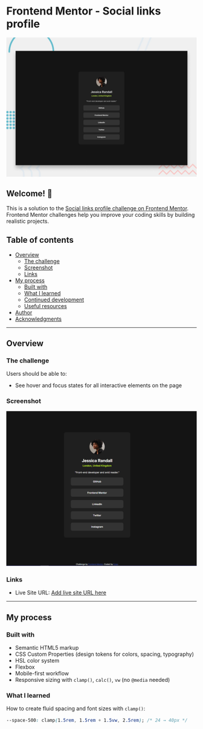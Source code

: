 # Frontend Mentor - Social links profile

![Design preview for the Social links profile coding challenge](./preview.jpg)

## Welcome! 👋

This is a solution to the [Social links profile challenge on Frontend Mentor](https://www.frontendmentor.io/challenges/social-links-profile-UG32l9m6dQ).  
Frontend Mentor challenges help you improve your coding skills by building realistic projects.

## Table of contents

- [Overview](#overview)
  - [The challenge](#the-challenge)
  - [Screenshot](#screenshot)
  - [Links](#links)
- [My process](#my-process)
  - [Built with](#built-with)
  - [What I learned](#what-i-learned)
  - [Continued development](#continued-development)
  - [Useful resources](#useful-resources)
- [Author](#author)
- [Acknowledgments](#acknowledgments)

---

## Overview

### The challenge

Users should be able to:

- See hover and focus states for all interactive elements on the page

### Screenshot

![](./design/Screenshot.png)

### Links

- Live Site URL: [Add live site URL here](https://emelinur.github.io/social-links-profile-main/)

---

## My process

### Built with

- Semantic HTML5 markup  
- CSS Custom Properties (design tokens for colors, spacing, typography)  
- HSL color system  
- Flexbox  
- Mobile-first workflow  
- Responsive sizing with `clamp()`, `calc()`, `vw` (no `@media` needed)  

### What I learned

How to create fluid spacing and font sizes with `clamp()`:

```css
--space-500: clamp(1.5rem, 1.5rem + 1.5vw, 2.5rem); /* 24 → 40px */

